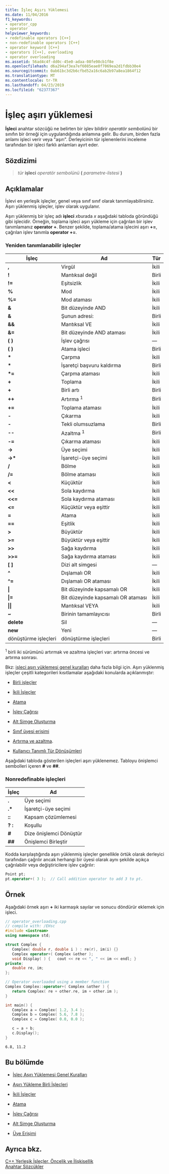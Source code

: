 ```yaml
---
title: İşleç Aşırı Yüklemesi
ms.date: 11/04/2016
f1_keywords:
- operator_cpp
- operator
helpviewer_keywords:
- redefinable operators [C++]
- non-redefinable operators [C++]
- operator keyword [C++]
- operators [C++], overloading
- operator overloading
ms.assetid: 56ad4c4f-dd0c-45e0-adaa-08fe98cb1f8e
ms.openlocfilehash: d6a294af3ea7ef6085eae0f7069ea2d1fdbb30e4
ms.sourcegitcommit: 0ab61bc3d2b6cfbd52a16c6ab2b97a8ea1864f12
ms.translationtype: MT
ms.contentlocale: tr-TR
ms.lasthandoff: 04/23/2019
ms.locfileid: "62377367"
---
```

# <a name="operator-overloading"></a>İşleç aşırı yüklemesi

**İşleci** anahtar sözcüğü ne belirten bir işlev bildirir *operatör sembolünü* bir sınıfın bir örneği için uygulandığında anlamına gelir. Bu durum, birden fazla anlamı işleci verir veya "aşırı". Derleyicinin tür işlenenlerini inceleme tarafından bir işleci farklı anlamları ayırt eder.

## <a name="syntax"></a>Sözdizimi

> *tür* **işleci** *operatör sembolünü* **(** *parametre-listesi* **)**

## <a name="remarks"></a>Açıklamalar

İşlevi en yerleşik işleçler, genel veya sınıf sınıf olarak tanımlayabilirsiniz. Aşırı yüklenmiş işleçler, işlev olarak uygulanır.

Aşırı yüklenmiş bir işleç adı **işleci** *x*burada *x* aşağıdaki tabloda göründüğü gibi işlecidir. Örneğin, toplama işleci aşırı yükleme için çağrılan bir işlev tanımlamanız **operator +**. Benzer şekilde, toplama/atama işlecini aşırı **+=**, çağrılan işlev tanımla **operator +=**.

### <a name="redefinable-operators"></a>Yeniden tanımlanabilir işleçler

|İşleç|Ad|Tür|
|--------------|----------|----------|
|**,**|Virgül|İkili|
|**\!**|Mantıksal değil|Birli|
|**\!=**|Eşitsizlik|İkili|
|**%**|Mod|İkili|
|**%=**|Mod ataması|İkili|
|**&**|Bit düzeyinde AND|İkili|
|**&**|Şunun adresi:|Birli|
|**&&**|Mantıksal VE|İkili|
|**&=**|Bit düzeyinde AND ataması|İkili|
|**( )**|İşlev çağrısı|—|
|**( )**|Atama işleci|Birli|
|**&#42;**|Çarpma|İkili|
|**&#42;**|İşaretçi başvuru kaldırma|Birli|
|**&#42;=**|Çarpma ataması|İkili|
|**+**|Toplama|İkili|
|**+**|Birli artı|Birli|
|**++**|Artırma <sup>1</sup>|Birli|
|**+=**|Toplama ataması|İkili|
|**-**|Çıkarma|İkili|
|**-**|Tekli olumsuzlama|Birli|
|**--**|Azaltma <sup>1</sup>|Birli|
|**-=**|Çıkarma ataması|İkili|
|**->**|Üye seçimi|İkili|
|**->&#42;**|İşaretçi-üye seçimi|İkili|
|**/**|Bölme|İkili|
|**/=**|Bölme ataması|İkili|
|**\<**|Küçüktür|İkili|
|**<<**|Sola kaydırma|İkili|
|**<<=**|Sola kaydırma ataması|İkili|
|**<=**|Küçüktür veya eşittir|İkili|
|**=**|Atama|İkili|
|**==**|Eşitlik|İkili|
|**>**|Büyüktür|İkili|
|**>=**|Büyüktür veya eşittir|İkili|
|**>>**|Sağa kaydırma|İkili|
|**>>=**|Sağa kaydırma ataması|İkili|
|**[ ]**|Dizi alt simgesi|—|
|**^**|Dışlamalı OR|İkili|
|**^=**|Dışlamalı OR ataması|İkili|
|**&#124;**|Bit düzeyinde kapsamalı OR|İkili|
|**&#124;=**|Bit düzeyinde kapsamalı OR ataması|İkili|
|**&#124;&#124;**|Mantıksal VEYA|İkili|
|**~**|Birinin tamamlayıcısı|Birli|
|**delete**|Sil|—|
|**new**|Yeni|—|
|dönüştürme işleçleri|dönüştürme işleçleri|Birli|

<sup>1</sup> birli iki sürümünü artırmak ve azaltma işleçleri var: artırma öncesi ve artırma sonrası.

Bkz: [işleci aşırı yüklemesi genel kuralları](../cpp/general-rules-for-operator-overloading.md) daha fazla bilgi için. Aşırı yüklenmiş işleçler çeşitli kategorileri kısıtlamalar aşağıdaki konularda açıklanmıştır:

- [Birli işleçler](../cpp/overloading-unary-operators.md)

- [İkili İşleçler](../cpp/binary-operators.md)

- [Atama](../cpp/assignment.md)

- [İşlev Çağrısı](../cpp/function-call-cpp.md)

- [Alt Simge Oluşturma](../cpp/subscripting.md)

- [Sınıf üyesi erişimi](../cpp/member-access.md)

- [Artırma ve azaltma](../cpp/increment-and-decrement-operator-overloading-cpp.md).

- [Kullanıcı Tanımlı Tür Dönüşümleri](../cpp/user-defined-type-conversions-cpp.md)

Aşağıdaki tabloda gösterilen işleçleri aşırı yüklenemez. Tabloyu önişlemci sembolleri içeren **#** ve **##**.

### <a name="nonredefinable-operators"></a>Nonredefinable işleçleri

|İşleç|Ad|
|-|-|
|**.**|Üye seçimi|
|**.&#42;**|İşaretçi-üye seçimi|
|**::**|Kapsam çözümlemesi|
|**? :**|Koşullu|
|**#**|Dize önişlemci Dönüştür|
|**##**|Önişlemci Birleştir|

Kodda karşılaştığında aşırı yüklenmiş işleçler genellikle örtük olarak derleyici tarafından çağrılır ancak herhangi bir üyesi olarak aynı şekilde açıkça çağrılabilir veya değiştiricilere işlev çağrılır:

```cpp
Point pt;
pt.operator+( 3 );  // Call addition operator to add 3 to pt.
```

## <a name="example"></a>Örnek

Aşağıdaki örnek aşırı **+** iki karmaşık sayılar ve sonucu döndürür eklemek için işleci.

```cpp
// operator_overloading.cpp
// compile with: /EHsc
#include <iostream>
using namespace std;

struct Complex {
   Complex( double r, double i ) : re(r), im(i) {}
   Complex operator+( Complex &other );
   void Display( ) {   cout << re << ", " << im << endl; }
private:
   double re, im;
};

// Operator overloaded using a member function
Complex Complex::operator+( Complex &other ) {
   return Complex( re + other.re, im + other.im );
}

int main() {
   Complex a = Complex( 1.2, 3.4 );
   Complex b = Complex( 5.6, 7.8 );
   Complex c = Complex( 0.0, 0.0 );

   c = a + b;
   c.Display();
}
```

```Output
6.8, 11.2
```

## <a name="in-this-section"></a>Bu bölümde

- [İşleç Aşırı Yüklemesi Genel Kuralları](../cpp/general-rules-for-operator-overloading.md)

- [Aşırı Yükleme Birli İşleçleri](../cpp/overloading-unary-operators.md)

- [İkili İşleçler](../cpp/binary-operators.md)

- [Atama](../cpp/assignment.md)

- [İşlev Çağrısı](../cpp/function-call-cpp.md)

- [Alt Simge Oluşturma](../cpp/subscripting.md)

- [Üye Erişimi](../cpp/member-access.md)

## <a name="see-also"></a>Ayrıca bkz.

[C++ Yerleşik İşleçler, Öncelik ve İlişkisellik](../cpp/cpp-built-in-operators-precedence-and-associativity.md)<br/>
[Anahtar Sözcükler](../cpp/keywords-cpp.md)